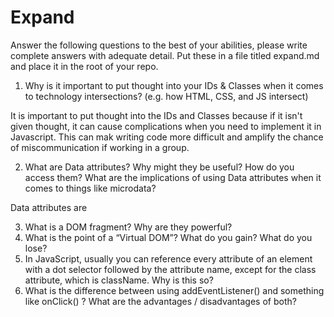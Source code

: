 # Expand

Answer the following questions to the best of your abilities, please write complete answers with adequate detail. Put these in a file titled expand.md and place it in the root of your repo.

1) Why is it important to put thought into your IDs & Classes when it comes to technology intersections? (e.g. how HTML, CSS, and JS intersect)

It is important to put thought into the IDs and Classes because if it isn't given thought, it can cause complications when you need to implement it in Javascript. This can mak writing code more difficult and amplify the chance of miscommunication if working in a group.

2) What are Data attributes? Why might they be useful? How do you access them? What are the implications of using Data attributes when it comes to things like microdata?

Data attributes are 

3) What is a DOM fragment? Why are they powerful?
4) What is the point of a “Virtual DOM”? What do you gain? What do you lose?
5) In JavaScript, usually you can reference every attribute of an element with a dot selector followed by the attribute name, except for the class attribute, which is className. Why is this so?
5) What is the difference between using addEventListener() and something like onClick() ? What are the advantages / disadvantages of both?

